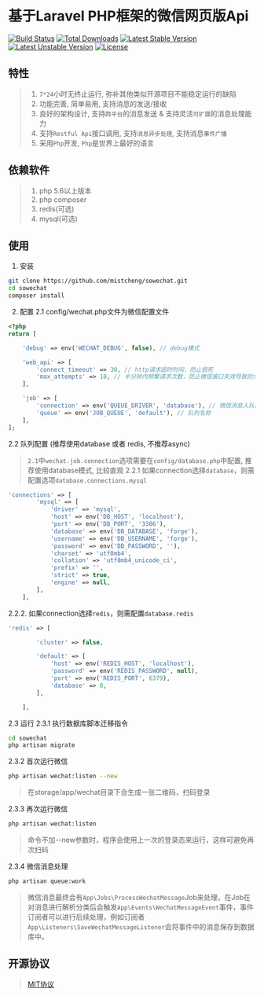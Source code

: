# 基于Laravel PHP框架的微信网页版Api

[![Build Status](https://travis-ci.org/mistcheng/sowechat.svg)](https://travis-ci.org/mistcheng/sowechat)
[![Total Downloads](https://poser.pugx.org/mistcheng/sowechat/d/total.svg)](https://packagist.org/packages/mistcheng/sowechat)
[![Latest Stable Version](https://poser.pugx.org/mistcheng/sowechat/v/stable.svg)](https://packagist.org/packages/mistcheng/sowechat)
[![Latest Unstable Version](https://poser.pugx.org/mistcheng/sowechat/v/unstable.svg)](https://packagist.org/packages/mistcheng/sowechat)
[![License](https://poser.pugx.org/mistcheng/sowechat/license.svg)](https://packagist.org/packages/mistcheng/sowechat)

## 特性
>1. `7*24`小时无终止运行, 弥补其他类似开源项目不能稳定运行的缺陷
>2. 功能完善, 简单易用, 支持消息的发送/接收
>3. 良好的架构设计, 支持`跨平台`的消息发送 & 支持灵活`可扩展`的消息处理能力
>4. 支持`Restful Api`接口调用, 支持`消息异步处理`, 支持消息`事件广播`
>5. 采用`Php`开发, `Php`是世界上最好的语言

## 依赖软件
>1. php 5.6以上版本
>2. php composer
>3. redis(可选)
>4. mysql(可选) 

## 使用
1. 安装
```bash
git clone https://github.com/mistcheng/sowechat.git
cd sowechat
composer install
```

2. 配置
2.1 config/wechat.php文件为微信配置文件
```php
<?php
return [

    'debug' => env('WECHAT_DEBUG', false), // debug模式

    'web_api' => [
        'connect_timeout' => 30, // http请求超时时间，防止假死
        'max_attempts' => 10, // 半分钟内频繁请求次数，防止微信接口失效导致的大量请求
    ],

    'job' => [
        'connection' => env('QUEUE_DRIVER', 'database'), // 微信消息入队列引擎，推荐database|redis
        'queue' => env('JOB_QUEUE', 'default'), // 队列名称
    ],
];
```
2.2 队列配置 (推荐使用database 或者 redis, 不推荐async)
>`2.1`中`wechat.job.connection`选项需要在`config/database.php`中配置, 推荐使用database模式, 比较直观
2.2.1 如果connection选择`database`，则需配置选项`database.connections.mysql`
```php
'connections' => [
        'mysql' => [
            'driver' => 'mysql',
            'host' => env('DB_HOST', 'localhost'),
            'port' => env('DB_PORT', '3306'),
            'database' => env('DB_DATABASE', 'forge'),
            'username' => env('DB_USERNAME', 'forge'),
            'password' => env('DB_PASSWORD', ''),
            'charset' => 'utf8mb4',
            'collation' => 'utf8mb4_unicode_ci',
            'prefix' => '',
            'strict' => true,
            'engine' => null,
        ],
    ],
```
2.2.2. 如果connection选择`redis`，则需配置`database.redis`
```php
'redis' => [

        'cluster' => false,

        'default' => [
            'host' => env('REDIS_HOST', 'localhost'),
            'password' => env('REDIS_PASSWORD', null),
            'port' => env('REDIS_PORT', 6379),
            'database' => 0,
        ],

    ],
```
2.3 运行
2.3.1 执行数据库脚本迁移指令
```bash
cd sowechat
php artisan migrate
```
2.3.2 首次运行微信
```bash
php artisan wechat:listen --new
```
>在storage/app/wechat目录下会生成一张二维码，扫码登录

2.3.3 再次运行微信
```bash
php artisan wechat:listen
```
>命令不加--new参数时，程序会使用上一次的登录态来运行，这样可避免再次扫码

2.3.4 微信消息处理
```bash
php artisan queue:work
```
>微信消息最终会有`App\Jobs\ProcessWechatMessage`Job来处理，在Job在对消息进行解析分类后会触发`App\Events\WechatMessageEvent`事件，事件订阅者可以进行后续处理，例如订阅者`App\Listeners\SaveWechatMessageListener`会将事件中的消息保存到数据库中。

## 开源协议

>[MIT协议](http://opensource.org/licenses/MIT)